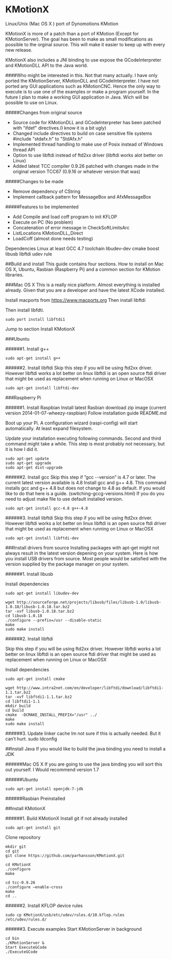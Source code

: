 KMotionX
========

Linux/Unix (Mac OS X ) port of Dynomotions KMotion

KMotionX is more of a patch than a port of KMotion (Except for KMotionServer). The goal has been to make as small modifications as possible to the orginal source. This will make it easier to keep up with every new release.

KMotionX also includes a JNI binding to use expose the GCodeInterpreter and KMotionDLL API to the Java world.

####Who might be interested in this.
Not that many actually. I have only ported the KMotionServer, KMotionDLL and GCodeInterpreter. I have not ported any GUI applications such as KMotionCNC. Hence the only way to execute is to use one of the examples or make a program yourself.
In the future I plan to make a working GUI application in Java. Wich will be possible to use on Linux.


#####Changes from original source
- Source code for KMotionDLL and GCodeInterpreter has been patched with "ifdef" directives.(I know it is a bit ugly)
- Changed include directives to build on case sensitive file systems #include "stdafx.h" to "StdAfx.h"
- Implemented thread handling to make use of Posix instead of Windows thread API
- Option to use libftdi instead of ftd2xx driver (libftdi works alot better on Linux)
- Added latest TCC compiler 0.9.26 patched with changes made in the original version TCC67 (0.9.16 or whatever version that was)

#####Changes to be made
- Remove dependency of CString
- Implement callback pattern for MessageBox and AfxMessageBox


#####Features to be implemented
- Add Compile and load coff program to init KFLOP
- Execute on PC (No problem)
- Concatenation of error message in CheckSoftLimitsArc
- ListLocations KMotionDLL_Direct
- LoadCoff (almost done needs testing)


Dependencies
Linux at least GCC 4.7 toolchain
libudev-dev
cmake
boost
libusb
libftdi
udev rule


##Build and install
This guide contains four sections. How to install on Mac OS X, Ubuntu, Rasbian (Raspberry Pi) and a common section for KMotion libraries.

###Mac OS X
This is a really nice platform. Almost everything is installed already. Given that you are a developer and have the latest XCode installed.

Install macports from https://www.macports.org
Then install libftdi

Then install libfdti.
```
sudo port install libftdi1
```
Jump to section Install KMotionX


###Ubuntu

######1. Install g++
```
sudo apt-get install g++
```
######2. Install libftdi
Skip this step if you will be using ftd2xx driver. However libftdi works a lot better on linux libftdi is an open source ftdi driver that might be used as replacement when running on Linux or MacOSX
```
sudo apt-get install libftdi-dev
```

###Raspberry Pi

######1. Install Raspbian
Install latest Rasbian download zip image (current version 2014-01-07-wheezy-raspbian)
Follow installation guide README.md

Boot up your Pi.  A configuration wizard (raspi-config) will start automatically.  At least expand filesystem.

Update your installation executing following commands. Second and third command might take a while. This step is most probably not necessary, but it is how I did it.
```
sudo apt-get update
sudo apt-get upgrade
sudo apt-get dist-upgrade 
```

######2. Install gcc
Skip this step if ”gcc --version” is 4.7 or later. The current latest version available is 4.8
Install gcc and g++ 4.8. This command installs gcc and g++ 4.8 but does not change to 4.8 as default. If you would like to do that here is a guide. (switching-gccg-versions.html) If you do you need to adjust make file to use default installed version.
```
sudo apt-get install gcc-4.8 g++-4.8
```
######3. Install libftdi
Skip this step if you will be using ftd2xx driver. However libftdi works a lot better on linux libftdi is an open source ftdi driver that might be used as replacement when running on Linux or MacOSX
```
sudo apt-get install libftdi-dev
```

###Install drivers from source
Installing packages with apt-get might not always result in the latest version depening on your system.
Here is how you install USB drivers from source. Most people would be satisfied with the version supplied by the package manager on your system.

######1. Install libusb

Install dependencies
```
sudo apt-get install libudev-dev
```

```
wget http://sourceforge.net/projects/libusb/files/libusb-1.0/libusb-1.0.18/libusb-1.0.18.tar.bz2
tar -xvf libusb-1.0.18.tar.bz2
cd libusb-1.0.18
./configure --prefix=/usr --disable-static
make
sudo make install
```

######2. Install libftdi

Skip this step if you will be using ftd2xx driver. However libftdi works a lot better on linux libftdi is an open source ftdi driver that might be used as replacement when running on Linux or MacOSX

Install dependencies
```
sudo apt-get install cmake
```
```
wget http://www.intra2net.com/en/developer/libftdi/download/libftdi1-1.1.tar.bz2
tar -xvf libftdi1-1.1.tar.bz2
cd libftdi1-1.1
mkdir build
cd build
cmake  -DCMAKE_INSTALL_PREFIX="/usr" ../
make
sudo make install
```

######3. Update linker cache
Im not sure if this is actually needed. But it can’t hurt.
sudo ldconfig

##Install Java
If you would like to build the java binding you need to install a JDK

######Mac OS X
If you are going to use the java binding you will sort this out yourself. I Would recommend version 1.7

######Ubuntu 
```
sudo apt-get install openjdk-7-jdk
```

######Rasbian
Preinstalled


##Install KMotionX

######1. Build KMotionX
Install git if not already installed
```
sudo apt-get install git
```

Clone repository
```
mkdir git
cd git
git clone https://github.com/parhansson/KMotionX.git
```

```
cd KMotionX
./configure
make
```

```
cd tcc-0.9.26
./configure —enable-cross
make
cd ..
```

######2. Install KFLOP device rules
```
sudo cp KMotionX/usb/etc/udev/rules.d/10.kflop.rules /etc/udev/rules.d/
```

######3. Execute examples
Start KMotionServer in background
```
cd bin
./KMotionServer &
Start ExecuteGCode
./ExecuteGCode
```

